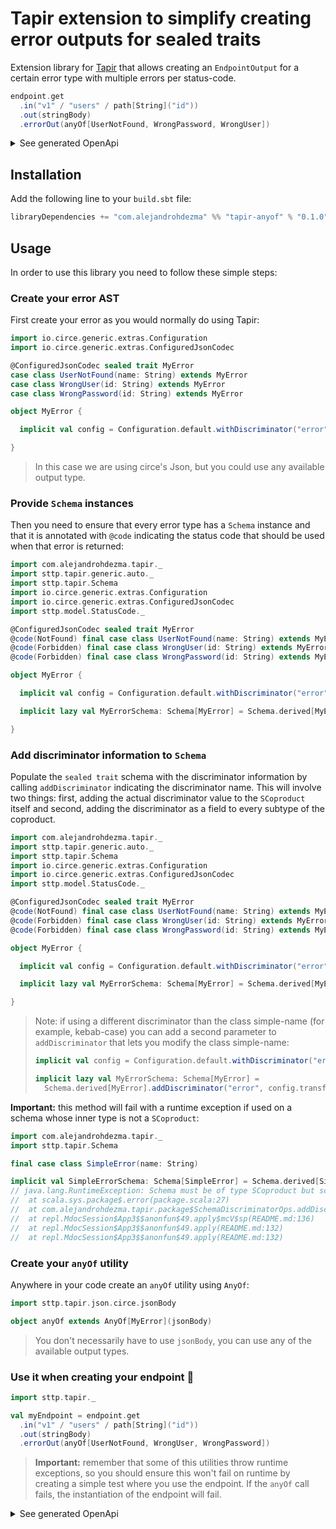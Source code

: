 # Tapir extension to simplify creating error outputs for sealed traits

Extension library for [Tapir](https://github.com/softwaremill/tapir) that allows creating an `EndpointOutput` for a certain error type with multiple errors per status-code.

```scala
endpoint.get
  .in("v1" / "users" / path[String]("id"))
  .out(stringBody)
  .errorOut(anyOf[UserNotFound, WrongPassword, WrongUser])
```

<details><summary>See generated OpenApi</summary>

```yaml
paths:
  /v1/users/{id}:
    get:
      operationId: getV1UsersId
      parameters:
      - name: id
        in: path
        required: true
        schema:
          type: string
      responses:
        '200':
          content:
            text/plain:
              schema:
                type: string
        '403':
          content:
            application/json:
              schema:
                oneOf:
                - $ref: '#/components/schemas/WrongPassword'
                - $ref: '#/components/schemas/WrongUser'
                discriminator:
                  propertyName: error
                  mapping:
                    wrong-password: '#/components/schemas/WrongPassword'
                    wrong-user: '#/components/schemas/WrongUser'
        '404':
          content:
            application/json:
              schema:
                $ref: '#/components/schemas/UserNotFound'
components:
  schemas:
    UserNotFound:
      required:
      - name
      - error
      type: object
      properties:
        name:
          type: string
        error:
          type: string
          enum:
          - user-not-found
    WrongPassword:
      required:
      - id
      - error
      type: object
      properties:
        id:
          type: string
        error:
          type: string
          enum:
          - wrong-password
    WrongUser:
      required:
      - id
      - error
      type: object
      properties:
        id:
          type: string
        error:
          type: string
          enum:
          - wrong-user
```

</details>

## Installation

Add the following line to your `build.sbt` file:

```sbt
libraryDependencies += "com.alejandrohdezma" %% "tapir-anyof" % "0.1.0")
```

## Usage

In order to use this library you need to follow these simple steps:

### Create your error AST

First create your error as you would normally do using Tapir:

```scala
import io.circe.generic.extras.Configuration
import io.circe.generic.extras.ConfiguredJsonCodec

@ConfiguredJsonCodec sealed trait MyError
case class UserNotFound(name: String) extends MyError
case class WrongUser(id: String) extends MyError
case class WrongPassword(id: String) extends MyError

object MyError {

  implicit val config = Configuration.default.withDiscriminator("error")

}
```

> In this case we are using circe's Json, but you could use any available output type.

### Provide `Schema` instances

Then you need to ensure that every error type has a `Schema` instance and that it is annotated with `@code` indicating the status code that should be used when that error is returned:

```scala
import com.alejandrohdezma.tapir._
import sttp.tapir.generic.auto._
import sttp.tapir.Schema
import io.circe.generic.extras.Configuration
import io.circe.generic.extras.ConfiguredJsonCodec
import sttp.model.StatusCode._

@ConfiguredJsonCodec sealed trait MyError
@code(NotFound) final case class UserNotFound(name: String) extends MyError
@code(Forbidden) final case class WrongUser(id: String) extends MyError
@code(Forbidden) final case class WrongPassword(id: String) extends MyError

object MyError {

  implicit val config = Configuration.default.withDiscriminator("error")

  implicit lazy val MyErrorSchema: Schema[MyError] = Schema.derived[MyError]

}
```

### Add discriminator information to `Schema`

Populate the `sealed trait` schema with the discriminator information by calling `addDiscriminator` indicating the discriminator name. This will involve two things: first, adding the actual discriminator value to the `SCoproduct` itself and second, adding the discriminator as a field to every subtype of the coproduct.

```scala
import com.alejandrohdezma.tapir._
import sttp.tapir.generic.auto._
import sttp.tapir.Schema
import io.circe.generic.extras.Configuration
import io.circe.generic.extras.ConfiguredJsonCodec
import sttp.model.StatusCode._

@ConfiguredJsonCodec sealed trait MyError
@code(NotFound) final case class UserNotFound(name: String) extends MyError
@code(Forbidden) final case class WrongUser(id: String) extends MyError
@code(Forbidden) final case class WrongPassword(id: String) extends MyError

object MyError {

  implicit val config = Configuration.default.withDiscriminator("error")

  implicit lazy val MyErrorSchema: Schema[MyError] = Schema.derived[MyError].addDiscriminator("error")

}
```

> Note: if using a different discriminator than the class simple-name (for example, kebab-case) you can add a second parameter to `addDiscriminator` that lets you modify the class simple-name:
>
> ```scala mdoc:silent
> implicit val config = Configuration.default.withDiscriminator("error").withKebabCaseConstructorNames
>
> implicit lazy val MyErrorSchema: Schema[MyError] =
>   Schema.derived[MyError].addDiscriminator("error", config.transformConstructorNames)
> ```

**Important:** this method will fail with a runtime exception if used on a schema whose inner type is not a `SCoproduct`:

```scala
import com.alejandrohdezma.tapir._
import sttp.tapir.Schema

final case class SimpleError(name: String)

implicit val SimpleErrorSchema: Schema[SimpleError] = Schema.derived[SimpleError].addDiscriminator("error")
// java.lang.RuntimeException: Schema must be of type SCoproduct but schema is SProduct(List(SProductField(FieldName(name,name),Schema(SString(),None,false,None,None,None,None,false,All(List())))))
// 	at scala.sys.package$.error(package.scala:27)
// 	at com.alejandrohdezma.tapir.package$SchemaDiscriminatorOps.addDiscriminator(package.scala:66)
// 	at repl.MdocSession$App3$$anonfun$49.apply$mcV$sp(README.md:136)
// 	at repl.MdocSession$App3$$anonfun$49.apply(README.md:132)
// 	at repl.MdocSession$App3$$anonfun$49.apply(README.md:132)
```

### Create your `anyOf` utility


Anywhere in your code create an `anyOf` utility using `AnyOf`:

```scala
import sttp.tapir.json.circe.jsonBody

object anyOf extends AnyOf[MyError](jsonBody)
```

> You don't necessarily have to use `jsonBody`, you can use any of the available output types.

### Use it when creating your endpoint :tada:

```scala
import sttp.tapir._

val myEndpoint = endpoint.get
  .in("v1" / "users" / path[String]("id"))
  .out(stringBody)
  .errorOut(anyOf[UserNotFound, WrongUser, WrongPassword])
```

> **Important:** remember that some of this utilities throw runtime exceptions, so you should ensure this won't fail on runtime by creating a simple test where you use the endpoint. If the `anyOf` call fails, the instantiation of the endpoint will fail.

<details><summary>See generated OpenApi</summary>

```yaml
paths:
  /v1/users/{id}:
    get:
      operationId: getV1UsersId
      parameters:
      - name: id
        in: path
        required: true
        schema:
          type: string
      responses:
        '200':
          content:
            text/plain:
              schema:
                type: string
        '403':
          content:
            application/json:
              schema:
                oneOf:
                - $ref: '#/components/schemas/WrongPassword'
                - $ref: '#/components/schemas/WrongUser'
                discriminator:
                  propertyName: error
                  mapping:
                    wrong-password: '#/components/schemas/WrongPassword'
                    wrong-user: '#/components/schemas/WrongUser'
        '404':
          content:
            application/json:
              schema:
                $ref: '#/components/schemas/UserNotFound'
components:
  schemas:
    UserNotFound:
      required:
      - name
      - error
      type: object
      properties:
        name:
          type: string
        error:
          type: string
          enum:
          - user-not-found
    WrongPassword:
      required:
      - id
      - error
      type: object
      properties:
        id:
          type: string
        error:
          type: string
          enum:
          - wrong-password
    WrongUser:
      required:
      - id
      - error
      type: object
      properties:
        id:
          type: string
        error:
          type: string
          enum:
          - wrong-user
```

</details>